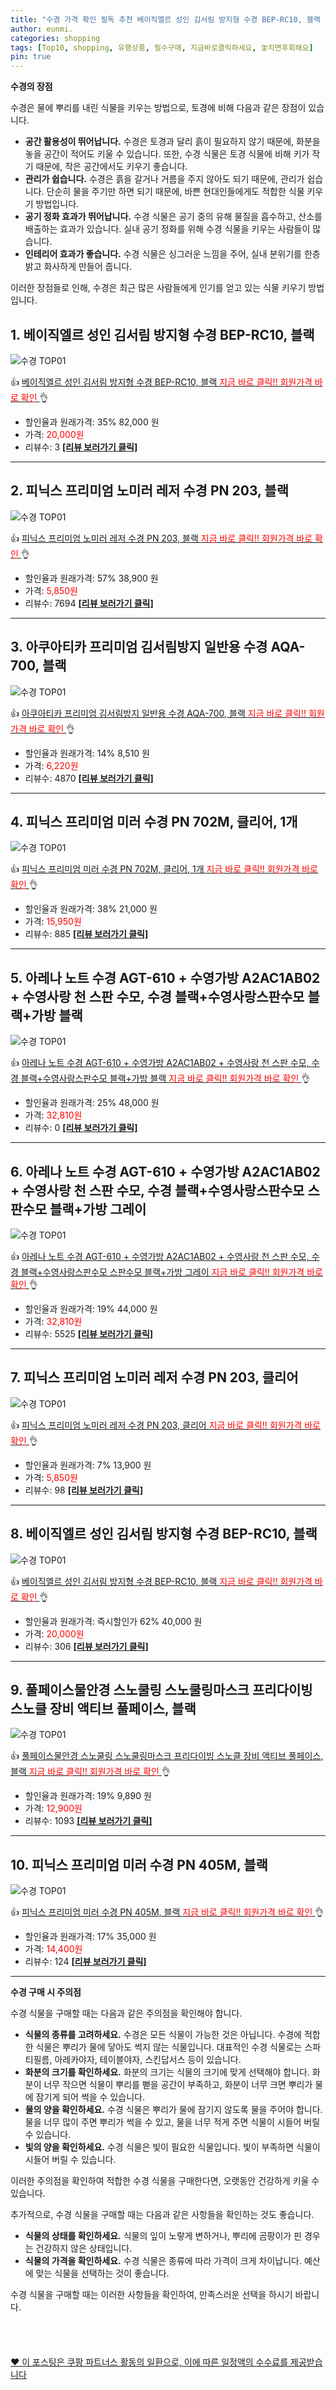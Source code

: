 ```yaml
---
title: "수경 가격 확인 필독 추천 베이직엘르 성인 김서림 방지형 수경 BEP-RC10, 블랙 비교 장점 구매가이드"
author: eunmi.
categories: shopping
tags: [Top10, shopping, 유행상품, 필수구매, 지금바로클릭하세요, 놓치면후회해요]
pin: true
---
```

**수경의 장점**

수경은 물에 뿌리를 내린 식물을 키우는 방법으로, 토경에 비해 다음과 같은 장점이 있습니다.

* **공간 활용성이 뛰어납니다.** 수경은 토경과 달리 흙이 필요하지 않기 때문에, 화분을 놓을 공간이 적어도 키울 수 있습니다. 또한, 수경 식물은 토경 식물에 비해 키가 작기 때문에, 작은 공간에서도 키우기 좋습니다.
* **관리가 쉽습니다.** 수경은 흙을 갈거나 거름을 주지 않아도 되기 때문에, 관리가 쉽습니다. 단순히 물을 주기만 하면 되기 때문에, 바쁜 현대인들에게도 적합한 식물 키우기 방법입니다.
* **공기 정화 효과가 뛰어납니다.** 수경 식물은 공기 중의 유해 물질을 흡수하고, 산소를 배출하는 효과가 있습니다. 실내 공기 정화를 위해 수경 식물을 키우는 사람들이 많습니다.
* **인테리어 효과가 좋습니다.** 수경 식물은 싱그러운 느낌을 주어, 실내 분위기를 한층 밝고 화사하게 만들어 줍니다.

이러한 장점들로 인해, 수경은 최근 많은 사람들에게 인기를 얻고 있는 식물 키우기 방법입니다.

   

## 1. 베이직엘르 성인 김서림 방지형 수경 BEP-RC10, 블랙

![수경 TOP01](https://thumbnail6.coupangcdn.com/thumbnails/remote/230x230ex/image/retail/images/2018/08/27/13/4/004d468a-98d0-4991-ad7e-2bca90246e46.jpg)


👍 [베이직엘르 성인 김서림 방지형 수경 BEP-RC10, 블랙 <font color=red> 지금 바로 클릭!! 회원가격 바로 확인 </font> ](https://link.coupang.com/re/AFFSDP?lptag=AF3617701&subid=GithubCoopas&pageKey=127318976&traceid=V0-153&itemId=375391290&vendorItemId=3909688853) 👌 


- 할인율과 원래가격: 35%  82,000   원
- 가격: <span style='color:red'>20,000원</span>
- 리뷰수: 3  [**[리뷰 보러가기 클릭]**](https://link.coupang.com/re/AFFSDP?lptag=AF3617701&subid=GithubCoopas&pageKey=127318976&traceid=V0-153&itemId=375391290&vendorItemId=3909688853)

---


   

## 2. 피닉스 프리미엄 노미러 레저 수경 PN 203, 블랙

![수경 TOP01](https://thumbnail10.coupangcdn.com/thumbnails/remote/230x230ex/image/retail/images/97350347042576-0f19d09a-d0e2-4213-a143-3ad0c9fbbf37.jpg)


👍 [피닉스 프리미엄 노미러 레저 수경 PN 203, 블랙 <font color=red> 지금 바로 클릭!! 회원가격 바로 확인 </font> ](https://link.coupang.com/re/AFFSDP?lptag=AF3617701&subid=GithubCoopas&pageKey=27471776&traceid=V0-153&itemId=105730265&vendorItemId=3203260693) 👌 


- 할인율과 원래가격: 57%  38,900   원
- 가격: <span style='color:red'>5,850원</span>
- 리뷰수: 7694  [**[리뷰 보러가기 클릭]**](https://link.coupang.com/re/AFFSDP?lptag=AF3617701&subid=GithubCoopas&pageKey=27471776&traceid=V0-153&itemId=105730265&vendorItemId=3203260693)

---


   

## 3. 아쿠아티카 프리미엄 김서림방지 일반용 수경 AQA-700, 블랙

![수경 TOP01](https://thumbnail8.coupangcdn.com/thumbnails/remote/230x230ex/image/retail/images/4280229719004234-2e00bd4e-ad3b-4a0c-ad00-e8954f14db28.png)


👍 [아쿠아티카 프리미엄 김서림방지 일반용 수경 AQA-700, 블랙 <font color=red> 지금 바로 클릭!! 회원가격 바로 확인 </font> ](https://link.coupang.com/re/AFFSDP?lptag=AF3617701&subid=GithubCoopas&pageKey=158928246&traceid=V0-153&itemId=456637632&vendorItemId=4132729174) 👌 


- 할인율과 원래가격: 14%  8,510   원
- 가격: <span style='color:red'>6,220원</span>
- 리뷰수: 4870  [**[리뷰 보러가기 클릭]**](https://link.coupang.com/re/AFFSDP?lptag=AF3617701&subid=GithubCoopas&pageKey=158928246&traceid=V0-153&itemId=456637632&vendorItemId=4132729174)

---


   

## 4. 피닉스 프리미엄 미러 수경 PN 702M, 클리어, 1개

![수경 TOP01](https://thumbnail9.coupangcdn.com/thumbnails/remote/230x230ex/image/retail/images/112653564704422-620e4eea-a49f-458c-a61c-921d73282ecb.jpg)


👍 [피닉스 프리미엄 미러 수경 PN 702M, 클리어, 1개 <font color=red> 지금 바로 클릭!! 회원가격 바로 확인 </font> ](https://link.coupang.com/re/AFFSDP?lptag=AF3617701&subid=GithubCoopas&pageKey=27471710&traceid=V0-153&itemId=105730091&vendorItemId=3203260529) 👌 


- 할인율과 원래가격: 38%  21,000   원
- 가격: <span style='color:red'>15,950원</span>
- 리뷰수: 885  [**[리뷰 보러가기 클릭]**](https://link.coupang.com/re/AFFSDP?lptag=AF3617701&subid=GithubCoopas&pageKey=27471710&traceid=V0-153&itemId=105730091&vendorItemId=3203260529)

---


   

## 5. 아레나 노트 수경 AGT-610 + 수영가방 A2AC1AB02 + 수영사랑 천 스판 수모, 수경 블랙+수영사랑스판수모 블랙+가방 블랙

![수경 TOP01](https://thumbnail10.coupangcdn.com/thumbnails/remote/230x230ex/image/vendor_inventory/1f8c/22ffc0f86d63255392ebd53dbe702cd93534e02cecc8b18e2faa0ab4bdaa.jpg)


👍 [아레나 노트 수경 AGT-610 + 수영가방 A2AC1AB02 + 수영사랑 천 스판 수모, 수경 블랙+수영사랑스판수모 블랙+가방 블랙 <font color=red> 지금 바로 클릭!! 회원가격 바로 확인 </font> ](https://link.coupang.com/re/AFFSDP?lptag=AF3617701&subid=GithubCoopas&pageKey=7458204261&traceid=V0-153&itemId=19433597289&vendorItemId=85157140093) 👌 


- 할인율과 원래가격: 25%  48,000   원
- 가격: <span style='color:red'>32,810원</span>
- 리뷰수: 0  [**[리뷰 보러가기 클릭]**](https://link.coupang.com/re/AFFSDP?lptag=AF3617701&subid=GithubCoopas&pageKey=7458204261&traceid=V0-153&itemId=19433597289&vendorItemId=85157140093)

---


   

## 6. 아레나 노트 수경 AGT-610 + 수영가방 A2AC1AB02 + 수영사랑 천 스판 수모, 수경 블랙+수영사랑스판수모 스판수모 블랙+가방 그레이

![수경 TOP01](https://thumbnail7.coupangcdn.com/thumbnails/remote/230x230ex/image/vendor_inventory/2208/05a219329c03751f6614af373aa19dbb4fbb38209d5207d503d018f60165.jpg)


👍 [아레나 노트 수경 AGT-610 + 수영가방 A2AC1AB02 + 수영사랑 천 스판 수모, 수경 블랙+수영사랑스판수모 스판수모 블랙+가방 그레이 <font color=red> 지금 바로 클릭!! 회원가격 바로 확인 </font> ](https://link.coupang.com/re/AFFSDP?lptag=AF3617701&subid=GithubCoopas&pageKey=7458204261&traceid=V0-153&itemId=19433597290&vendorItemId=85157140106) 👌 


- 할인율과 원래가격: 19%  44,000   원
- 가격: <span style='color:red'>32,810원</span>
- 리뷰수: 5525  [**[리뷰 보러가기 클릭]**](https://link.coupang.com/re/AFFSDP?lptag=AF3617701&subid=GithubCoopas&pageKey=7458204261&traceid=V0-153&itemId=19433597290&vendorItemId=85157140106)

---


   

## 7. 피닉스 프리미엄 노미러 레저 수경 PN 203, 클리어

![수경 TOP01](https://thumbnail10.coupangcdn.com/thumbnails/remote/230x230ex/image/retail/images/96089955228903-f559dc49-9604-4090-a09a-000836fe6909.jpg)


👍 [피닉스 프리미엄 노미러 레저 수경 PN 203, 클리어 <font color=red> 지금 바로 클릭!! 회원가격 바로 확인 </font> ](https://link.coupang.com/re/AFFSDP?lptag=AF3617701&subid=GithubCoopas&pageKey=27471776&traceid=V0-153&itemId=105730271&vendorItemId=3203260698) 👌 


- 할인율과 원래가격: 7%  13,900   원
- 가격: <span style='color:red'>5,850원</span>
- 리뷰수: 98  [**[리뷰 보러가기 클릭]**](https://link.coupang.com/re/AFFSDP?lptag=AF3617701&subid=GithubCoopas&pageKey=27471776&traceid=V0-153&itemId=105730271&vendorItemId=3203260698)

---


   

## 8. 베이직엘르 성인 김서림 방지형 수경 BEP-RC10, 블랙

![수경 TOP01](https://thumbnail6.coupangcdn.com/thumbnails/remote/230x230ex/image/retail/images/2018/08/27/13/4/004d468a-98d0-4991-ad7e-2bca90246e46.jpg)


👍 [베이직엘르 성인 김서림 방지형 수경 BEP-RC10, 블랙 <font color=red> 지금 바로 클릭!! 회원가격 바로 확인 </font> ](https://link.coupang.com/re/AFFSDP?lptag=AF3617701&subid=GithubCoopas&pageKey=127318976&traceid=V0-153&itemId=375391290&vendorItemId=3909688853) 👌 


- 할인율과 원래가격: 즉시할인가 62%  40,000   원
- 가격: <span style='color:red'>20,000원</span>
- 리뷰수: 306  [**[리뷰 보러가기 클릭]**](https://link.coupang.com/re/AFFSDP?lptag=AF3617701&subid=GithubCoopas&pageKey=127318976&traceid=V0-153&itemId=375391290&vendorItemId=3909688853)

---


   

## 9. 풀페이스물안경 스노쿨링 스노쿨링마스크 프리다이빙 스노클 장비 액티브 풀페이스, 블랙

![수경 TOP01](https://thumbnail6.coupangcdn.com/thumbnails/remote/230x230ex/image/vendor_inventory/c64b/99ca102452a4fa8575b873dc8c2ff2c3882d2ec451b12bcf1e09580af42a.JPG)


👍 [풀페이스물안경 스노쿨링 스노쿨링마스크 프리다이빙 스노클 장비 액티브 풀페이스, 블랙 <font color=red> 지금 바로 클릭!! 회원가격 바로 확인 </font> ](https://link.coupang.com/re/AFFSDP?lptag=AF3617701&subid=GithubCoopas&pageKey=7439617156&traceid=V0-153&itemId=19342759467&vendorItemId=86509340487) 👌 


- 할인율과 원래가격: 19%  9,890   원
- 가격: <span style='color:red'>12,900원</span>
- 리뷰수: 1093  [**[리뷰 보러가기 클릭]**](https://link.coupang.com/re/AFFSDP?lptag=AF3617701&subid=GithubCoopas&pageKey=7439617156&traceid=V0-153&itemId=19342759467&vendorItemId=86509340487)

---


   

## 10. 피닉스 프리미엄 미러 수경 PN 405M, 블랙

![수경 TOP01](https://thumbnail6.coupangcdn.com/thumbnails/remote/230x230ex/image/retail/images/96369822540447-53e9a033-32fa-4ed5-a90a-86d86d650e5c.jpg)


👍 [피닉스 프리미엄 미러 수경 PN 405M, 블랙 <font color=red> 지금 바로 클릭!! 회원가격 바로 확인 </font> ](https://link.coupang.com/re/AFFSDP?lptag=AF3617701&subid=GithubCoopas&pageKey=27471714&traceid=V0-153&itemId=105730095&vendorItemId=3203260532) 👌 


- 할인율과 원래가격: 17%  35,000   원
- 가격: <span style='color:red'>14,400원</span>
- 리뷰수: 124  [**[리뷰 보러가기 클릭]**](https://link.coupang.com/re/AFFSDP?lptag=AF3617701&subid=GithubCoopas&pageKey=27471714&traceid=V0-153&itemId=105730095&vendorItemId=3203260532)

---
**수경 구매 시 주의점**

수경 식물을 구매할 때는 다음과 같은 주의점을 확인해야 합니다.

* **식물의 종류를 고려하세요.** 수경은 모든 식물이 가능한 것은 아닙니다. 수경에 적합한 식물은 뿌리가 물에 닿아도 썩지 않는 식물입니다. 대표적인 수경 식물로는 스파티필름, 아레카야자, 테이블야자, 스킨답서스 등이 있습니다.
* **화분의 크기를 확인하세요.** 화분의 크기는 식물의 크기에 맞게 선택해야 합니다. 화분이 너무 작으면 식물이 뿌리를 뻗을 공간이 부족하고, 화분이 너무 크면 뿌리가 물에 잠기게 되어 썩을 수 있습니다.
* **물의 양을 확인하세요.** 수경 식물은 뿌리가 물에 잠기지 않도록 물을 주어야 합니다. 물을 너무 많이 주면 뿌리가 썩을 수 있고, 물을 너무 적게 주면 식물이 시들어 버릴 수 있습니다.
* **빛의 양을 확인하세요.** 수경 식물은 빛이 필요한 식물입니다. 빛이 부족하면 식물이 시들어 버릴 수 있습니다.

이러한 주의점을 확인하여 적합한 수경 식물을 구매한다면, 오랫동안 건강하게 키울 수 있습니다.

추가적으로, 수경 식물을 구매할 때는 다음과 같은 사항들을 확인하는 것도 좋습니다.

* **식물의 상태를 확인하세요.** 식물의 잎이 노랗게 변하거나, 뿌리에 곰팡이가 핀 경우는 건강하지 않은 상태입니다.
* **식물의 가격을 확인하세요.** 수경 식물은 종류에 따라 가격이 크게 차이납니다. 예산에 맞는 식물을 선택하는 것이 좋습니다.

수경 식물을 구매할 때는 이러한 사항들을 확인하여, 만족스러운 선택을 하시기 바랍니다.<br><br><br><br><br> [ ❤  이 포스팅은 쿠팡 파트너스 활동의 일환으로, 이에 따른 일정액의 수수료를 제공받습니다](https://link.coupang.com/a/bcEFyh)
